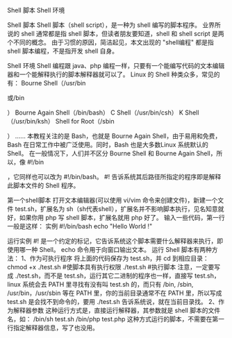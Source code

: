 
Shell 脚本
Shell 环境

Shell 脚本
Shell 脚本（shell script），是一种为 shell 编写的脚本程序。
业界所说的 shell 通常都是指 shell 脚本，但读者朋友要知道，shell 和 shell script 是两个不同的概念。
由于习惯的原因，简洁起见，本文出现的 "shell编程" 都是指 shell 脚本编程，不是指开发 shell 自身。


Shell 环境
Shell 编程跟 java、php 编程一样，只要有一个能编写代码的文本编辑器和一个能解释执行的脚本解释器就可以了。
Linux 的 Shell 种类众多，常见的有：
Bourne Shell（/usr/bin

或/bin

）
Bourne Again Shell（/bin/bash）
C Shell（/usr/bin/csh）
K Shell（/usr/bin/ksh）
Shell for Root（/sbin

）
……
本教程关注的是 Bash，也就是 Bourne Again Shell，由于易用和免费，Bash 在日常工作中被广泛使用。同时，Bash 也是大多数Linux 系统默认的 Shell。
在一般情况下，人们并不区分 Bourne Shell 和 Bourne Again Shell，所以，像 #!/bin

，它同样也可以改为 #!/bin/bash。
#! 告诉系统其后路径所指定的程序即是解释此脚本文件的 Shell 程序。




第一个shell脚本
打开文本编辑器(可以使用 vi/vim 命令来创建文件)，新建一个文件 test.sh，扩展名为 sh（sh代表shell），扩展名并不影响脚本执行，见名知意就好，如果你用 php 写 shell 脚本，扩展名就用 php 好了。
输入一些代码，第一行一般是这样：
实例
#!/bin/bash
echo "Hello World !"

运行实例 
#! 是一个约定的标记，它告诉系统这个脚本需要什么解释器来执行，即使用哪一种 Shell。
echo 命令用于向窗口输出文本。
运行 Shell 脚本有两种方法：
1、作为可执行程序
将上面的代码保存为 test.sh，并 cd 到相应目录：
chmod +x ./test.sh  #使脚本具有执行权限
./test.sh  #执行脚本
注意，一定要写成 ./test.sh，而不是 test.sh，运行其它二进制的程序也一样，直接写 test.sh，linux 系统会去 PATH 里寻找有没有叫 test.sh 的，而只有 /bin, /sbin, /usr/bin，/usr/sbin 等在 PATH 里，你的当前目录通常不在 PATH 里，所以写成 test.sh 是会找不到命令的，要用 ./test.sh 告诉系统说，就在当前目录找。
2、作为解释器参数
这种运行方式是，直接运行解释器，其参数就是 shell 脚本的文件名，如：
/bin/sh test.sh
/bin/php test.php
这种方式运行的脚本，不需要在第一行指定解释器信息，写了也没用。